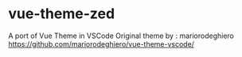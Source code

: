 # vue-theme-zed
A port of Vue Theme in VSCode
Original theme by : mariorodeghiero <a>https://github.com/mariorodeghiero/vue-theme-vscode/</a>
